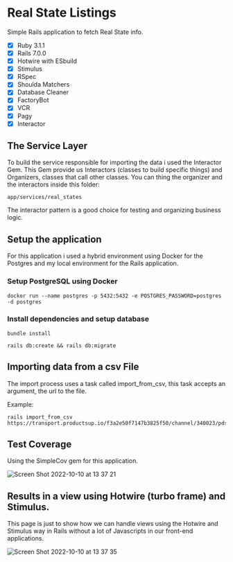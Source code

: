 # Real State Listings

Simple Rails application to fetch Real State info.

- [x] Ruby 3.1.1
- [x] Rails 7.0.0
- [x] Hotwire with ESbuild
- [x] Stimulus
- [x] RSpec
- [x] Shoulda Matchers
- [x] Database Cleaner
- [x] FactoryBot
- [x] VCR
- [x] Pagy
- [x] Interactor

## The Service Layer

To build the service responsible for importing the data i used the Interactor Gem. This Gem
provide us Interactors (classes to build specific things) and Organizers, classes that call other
classes. You can thing the organizer and the interactors inside this folder:

```
app/services/real_states
```

The interactor pattern is a good choice for testing and organizing business logic.

## Setup the application

For this application i used a hybrid environment using Docker for the Postgres
and my local environment for the Rails application.

### Setup PostgreSQL using Docker

```shell
docker run --name postgres -p 5432:5432 -e POSTGRES_PASSWORD=postgres -d postgres
```

### Install dependencies and setup database

```shell
bundle install

rails db:create && rails db:migrate
```

## Importing data from a csv File

The import process uses a task called import_from_csv, this task accepts an argument, the url to the file.

Example:

```shell
rails import_from_csv https://transport.productsup.io/f3a2e50f7147b3825f50/channel/340023/pdsfeed.csv
```

## Test Coverage

Using the SimpleCov gem for this application.

![Screen Shot 2022-10-10 at 13 37 21](https://user-images.githubusercontent.com/8007754/194916624-0f367861-1efa-43d9-8f51-f9834e8efebb.png)


## Results in a view using Hotwire (turbo frame) and Stimulus.

This page is just to show how we can handle views using the Hotwire and Stimulus way in Rails
without a lot of Javascripts in our front-end applications.

![Screen Shot 2022-10-10 at 13 37 35](https://user-images.githubusercontent.com/8007754/194916646-664f2ba4-6294-4a37-ae75-477285b679a1.png)
